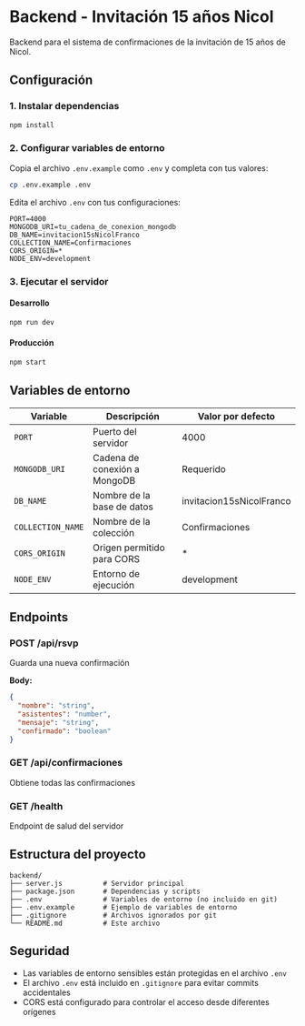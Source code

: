 # Backend - Invitación 15 años Nicol

Backend para el sistema de confirmaciones de la invitación de 15 años de Nicol.

## Configuración

### 1. Instalar dependencias
```bash
npm install
```

### 2. Configurar variables de entorno
Copia el archivo `.env.example` como `.env` y completa con tus valores:

```bash
cp .env.example .env
```

Edita el archivo `.env` con tus configuraciones:

```env
PORT=4000
MONGODB_URI=tu_cadena_de_conexion_mongodb
DB_NAME=invitacion15sNicolFranco
COLLECTION_NAME=Confirmaciones
CORS_ORIGIN=*
NODE_ENV=development
```

### 3. Ejecutar el servidor

#### Desarrollo
```bash
npm run dev
```

#### Producción
```bash
npm start
```

## Variables de entorno

| Variable | Descripción | Valor por defecto |
|----------|-------------|-------------------|
| `PORT` | Puerto del servidor | 4000 |
| `MONGODB_URI` | Cadena de conexión a MongoDB | Requerido |
| `DB_NAME` | Nombre de la base de datos | invitacion15sNicolFranco |
| `COLLECTION_NAME` | Nombre de la colección | Confirmaciones |
| `CORS_ORIGIN` | Origen permitido para CORS | * |
| `NODE_ENV` | Entorno de ejecución | development |

## Endpoints

### POST /api/rsvp
Guarda una nueva confirmación

**Body:**
```json
{
  "nombre": "string",
  "asistentes": "number",
  "mensaje": "string",
  "confirmado": "boolean"
}
```

### GET /api/confirmaciones
Obtiene todas las confirmaciones

### GET /health
Endpoint de salud del servidor

## Estructura del proyecto

```
backend/
├── server.js          # Servidor principal
├── package.json       # Dependencias y scripts
├── .env               # Variables de entorno (no incluido en git)
├── .env.example       # Ejemplo de variables de entorno
├── .gitignore         # Archivos ignorados por git
└── README.md          # Este archivo
```

## Seguridad

- Las variables de entorno sensibles están protegidas en el archivo `.env`
- El archivo `.env` está incluido en `.gitignore` para evitar commits accidentales
- CORS está configurado para controlar el acceso desde diferentes orígenes
